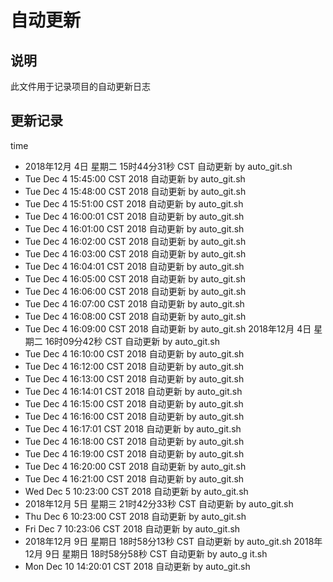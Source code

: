# 自动更新

## 说明
此文件用于记录项目的自动更新日志

## 更新记录
time

- 2018年12月 4日 星期二 15时44分31秒 CST 自动更新 by auto_git.sh
- Tue Dec 4 15:45:00 CST 2018 自动更新 by auto_git.sh
- Tue Dec 4 15:48:00 CST 2018 自动更新 by auto_git.sh
- Tue Dec 4 15:51:00 CST 2018 自动更新 by auto_git.sh
- Tue Dec 4 16:00:01 CST 2018 自动更新 by auto_git.sh
- Tue Dec 4 16:01:00 CST 2018 自动更新 by auto_git.sh
- Tue Dec 4 16:02:00 CST 2018 自动更新 by auto_git.sh
- Tue Dec 4 16:03:00 CST 2018 自动更新 by auto_git.sh
- Tue Dec 4 16:04:01 CST 2018 自动更新 by auto_git.sh
- Tue Dec 4 16:05:00 CST 2018 自动更新 by auto_git.sh
- Tue Dec 4 16:06:00 CST 2018 自动更新 by auto_git.sh
- Tue Dec 4 16:07:00 CST 2018 自动更新 by auto_git.sh
- Tue Dec 4 16:08:00 CST 2018 自动更新 by auto_git.sh
- Tue Dec 4 16:09:00 CST 2018 自动更新 by auto_git.sh
2018年12月 4日 星期二 16时09分42秒 CST 自动更新 by auto_git.sh
- Tue Dec 4 16:10:00 CST 2018 自动更新 by auto_git.sh
- Tue Dec 4 16:12:00 CST 2018 自动更新 by auto_git.sh
- Tue Dec 4 16:13:00 CST 2018 自动更新 by auto_git.sh
- Tue Dec 4 16:14:01 CST 2018 自动更新 by auto_git.sh
- Tue Dec 4 16:15:00 CST 2018 自动更新 by auto_git.sh
- Tue Dec 4 16:16:00 CST 2018 自动更新 by auto_git.sh
- Tue Dec 4 16:17:01 CST 2018 自动更新 by auto_git.sh
- Tue Dec 4 16:18:00 CST 2018 自动更新 by auto_git.sh
- Tue Dec 4 16:19:00 CST 2018 自动更新 by auto_git.sh
- Tue Dec 4 16:20:00 CST 2018 自动更新 by auto_git.sh
- Tue Dec 4 16:21:00 CST 2018 自动更新 by auto_git.sh
- Wed Dec 5 10:23:00 CST 2018 自动更新 by auto_git.sh
- 2018年12月 5日 星期三 21时42分33秒 CST 自动更新 by auto_git.sh
- Thu Dec 6 10:23:00 CST 2018 自动更新 by auto_git.sh
- Fri Dec 7 10:23:06 CST 2018 自动更新 by auto_git.sh
- 2018年12月 9日 星期日 18时58分13秒 CST 自动更新 by auto_git.sh
2018年12月 9日 星期日 18时58分58秒 CST 自动更新 by auto_g it.sh
- Mon Dec 10 14:20:01 CST 2018 自动更新 by auto_git.sh
